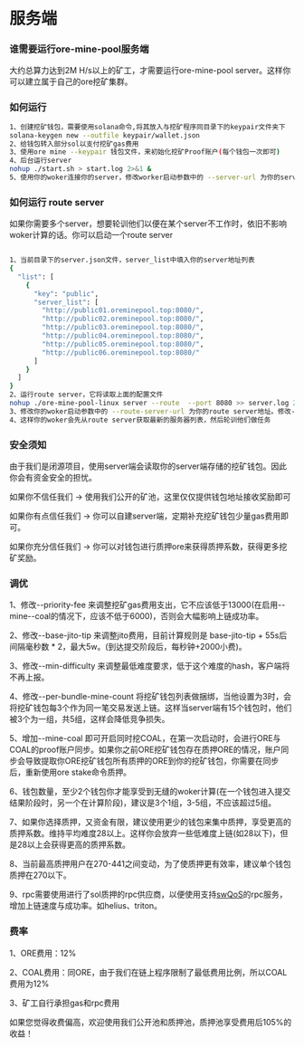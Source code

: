 # 服务端

### 谁需要运行ore-mine-pool服务端
大约总算力达到2M H/s以上的矿工，才需要运行ore-mine-pool server。这样你可以建立属于自己的ore挖矿集群。

### 如何运行

```bash
1、创建挖矿钱包，需要使用solana命令,将其放入与挖矿程序同目录下的keypair文件夹下
solana-keygen new --outfile keypair/wallet.json
2、给钱包转入部分sol以支付挖矿gas费用
3、使用ore mine --keypair 钱包文件，来初始化挖矿Proof账户(每个钱包一次即可)
4、后台运行server
nohup ./start.sh > start.log 2>&1 &
5、使用你的woker连接你的server，修改worker启动参数中的 --server-url 为你的server地址
```

### 如何运行 route server
如果你需要多个server，想要轮训他们以便在某个server不工作时，依旧不影响woker计算的话。你可以启动一个route server
```bash

1、当前目录下的server.json文件，server_list中填入你的server地址列表
{
  "list": [
    {
      "key": "public",
      "server_list": [
        "http://public01.oreminepool.top:8080/",
        "http://public02.oreminepool.top:8080/",
        "http://public03.oreminepool.top:8080/",
        "http://public04.oreminepool.top:8080/",
        "http://public05.oreminepool.top:8080/",
        "http://public06.oreminepool.top:8080/"
      ]
    }
  ]
}
2、运行route server，它将读取上面的配置文件
nohup ./ore-mine-pool-linux server --route  --port 8080 >> server.log 2>&1 &
3、修改你的woker启动参数中的 --route-server-url 为你的route server地址。修改--server-url为你定义server列表的key，如上demo为public
4、这样你的woker会先从route server获取最新的服务器列表，然后轮训他们做任务
```


### 安全须知
由于我们是闭源项目，使用server端会读取你的server端存储的挖矿钱包。因此你会有资金安全的担忧。

如果你不信任我们 ->  使用我们公开的矿池，这里仅仅提供钱包地址接收奖励即可

如果你有点信任我们 -> 你可以自建server端，定期补充挖矿钱包少量gas费用即可。

如果你充分信任我们 -> 你可以对钱包进行质押ore来获得质押系数，获得更多挖矿奖励。

### 调优
1、修改--priority-fee 来调整挖矿gas费用支出，它不应该低于13000(在启用--mine--coal的情况下，应该不低于6000)，否则会大幅影响上链成功率。

2、修改--base-jito-tip 来调整jito费用，目前计算规则是 base-jito-tip + 55s后间隔毫秒数 * 2，最大5w。(到达提交阶段后，每秒钟+2000小费)。

3、修改--min-difficulty 来调整最低难度要求，低于这个难度的hash，客户端将不再上报。

4、修改--per-bundle-mine-count 将挖矿钱包列表做捆绑，当他设置为3时，会将挖矿钱包每3个作为同一笔交易发送上链。这样当server端有15个钱包时，他们被3个为一组，共5组，这样会降低竞争损失。

5、增加--mine-coal 即可开启同时挖COAL，在第一次启动时，会进行ORE与COAL的proof账户同步。如果你之前ORE挖矿钱包存在质押ORE的情况，账户同步会导致提取你ORE挖矿钱包所有质押的ORE到你的挖矿钱包，你需要在同步后，重新使用ore stake命令质押。

6、钱包数量，至少2个钱包你才能享受到无缝的woker计算(在一个钱包进入提交结果阶段时，另一个在计算阶段)，建议是3个1组，3-5组，不应该超过5组。

7、如果你选择质押，又资金有限，建议使用更少的钱包来集中质押，享受更高的质押系数。维持平均难度28以上。这样你会放弃一些低难度上链(如28以下)，但是28以上会获得更高的质押系数。

8、当前最高质押用户在270-441之间变动，为了使质押更有效率，建议单个钱包质押在270以下。

9、rpc需要使用进行了sol质押的rpc供应商，以便使用支持[swQoS](https://www.helius.dev/blog/stake-weighted-quality-of-service-everything-you-need-to-know)的rpc服务，增加上链速度与成功率。如helius、triton。

### 费率

1、ORE费用：12%

2、COAL费用：同ORE，由于我们在链上程序限制了最低费用比例，所以COAL费用为12%

3、矿工自行承担gas和rpc费用

如果您觉得收费偏高，欢迎使用我们公开池和质押池，质押池享受费用后105%的收益！
